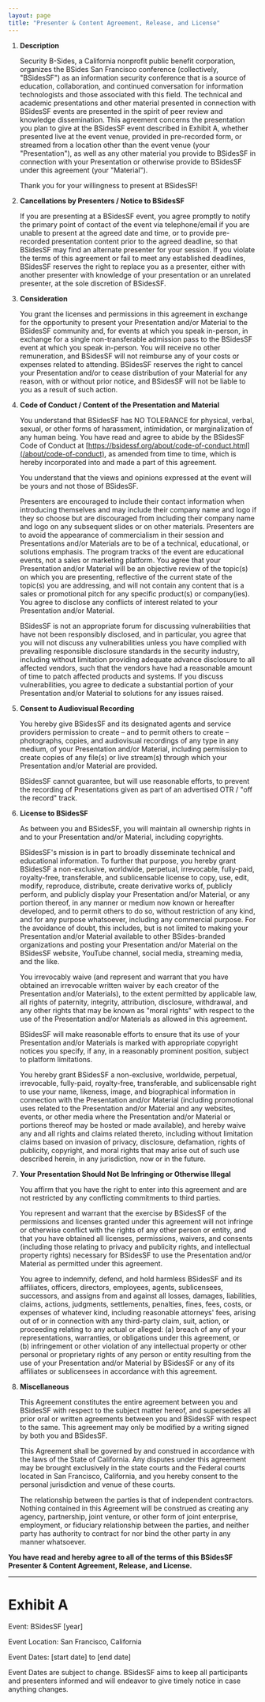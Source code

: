 ```yaml
---
layout: page
title: "Presenter & Content Agreement, Release, and License"
---
```


1. **Description**

   Security B-Sides, a California nonprofit public benefit corporation, organizes the BSides San Francisco conference (collectively, "BSidesSF") as an information security conference that is a source of education, collaboration, and continued conversation for information technologists and those associated with this field. The technical and academic presentations and other material presented in connection with BSidesSF events are presented in the spirit of peer review and knowledge dissemination. This agreement concerns the presentation you plan to give at the BSidesSF event described in Exhibit A, whether presented live at the event venue, provided in pre-recorded form, or streamed from a location other than the event venue (your "Presentation"), as well as any other material you provide to BSidesSF in connection with your Presentation or otherwise provide to BSidesSF under this agreement (your "Material").

   Thank you for your willingness to present at BSidesSF!

2. **Cancellations by Presenters / Notice to BSidesSF**

   If you are presenting at a BSidesSF event, you agree promptly to notify the primary point of contact of the event via telephone/email if you are unable to present at the agreed date and time, or to provide pre-recorded presentation content prior to the agreed deadline, so that BSidesSF may find an alternate presenter for your session. If you violate the terms of this agreement or fail to meet any established deadlines, BSidesSF reserves the right to replace you as a presenter, either with another presenter with knowledge of your presentation or an unrelated presenter, at the sole discretion of BSidesSF.

3. **Consideration**

   You grant the licenses and permissions in this agreement in exchange for the opportunity to present your Presentation and/or Material to the BSidesSF community and, for events at which you speak in-person, in exchange for a single non-transferable admission pass to the BSidesSF event at which you speak in-person. You will receive no other remuneration, and BSidesSF will not reimburse any of your costs or expenses related to attending. BSidesSF reserves the right to cancel your Presentation and/or to cease distribution of your Material for any reason, with or without prior notice, and BSidesSF will not be liable to you as a result of such action.

4. **Code of Conduct / Content of the Presentation and Material**

   You understand that BSidesSF has NO TOLERANCE for physical, verbal, sexual, or other forms of harassment, intimidation, or marginalization of any human being. You have read and agree to abide by the BSidesSF Code of Conduct at [https://bsidessf.org/about/code-of-conduct.html](/about/code-of-conduct), as amended from time to time, which is hereby incorporated into and made a part of this agreement.

   You understand that the views and opinions expressed at the event will be yours and not those of BSidesSF.

   Presenters are encouraged to include their contact information when introducing themselves and may include their company name and logo if they so choose but are discouraged from including their company name and logo on any subsequent slides or on other materials. Presenters are to avoid the appearance of commercialism in their session and Presentations and/or Materials are to be of a technical, educational, or solutions emphasis. The program tracks of the event are educational events, not a sales or marketing platform. You agree that your Presentation and/or Material will be an objective review of the topic(s) on which you are presenting, reflective of the current state of the topic(s) you are addressing, and will not contain any content that is a sales or promotional pitch for any specific product(s) or company(ies). You agree to disclose any conflicts of interest related to your Presentation and/or Material.

   BSidesSF is not an appropriate forum for discussing vulnerabilities that have not been responsibly disclosed, and in particular, you agree that you will not discuss any vulnerabilities unless you have complied with prevailing responsible disclosure standards in the security industry, including without limitation providing adequate advance disclosure to all affected vendors, such that the vendors have had a reasonable amount of time to patch affected products and systems. If you discuss vulnerabilities, you agree to dedicate a substantial portion of your Presentation and/or Material to solutions for any issues raised.

5. **Consent to Audiovisual Recording**

   You hereby give BSidesSF and its designated agents and service providers permission to create – and to permit others to create – photographs, copies, and audiovisual recordings of any type in any medium, of your Presentation and/or Material, including permission to create copies of any file(s) or live stream(s) through which your Presentation and/or Material are provided.

   BSidesSF cannot guarantee, but will use reasonable efforts, to prevent the recording of Presentations given as part of an advertised OTR / "off the record" track.

6. **License to BSidesSF**

   As between you and BSidesSF, you will maintain all ownership rights in and to your Presentation and/or Material, including copyrights.

   BSidesSF's mission is in part to broadly disseminate technical and educational information. To further that purpose, you hereby grant BSidesSF a non-exclusive, worldwide, perpetual, irrevocable, fully-paid, royalty-free, transferable, and sublicensable license to copy, use, edit, modify, reproduce, distribute, create derivative works of, publicly perform, and publicly display your Presentation and/or Material, or any portion thereof, in any manner or medium now known or hereafter developed, and to permit others to do so, without restriction of any kind, and for any purpose whatsoever, including any commercial purpose. For the avoidance of doubt, this includes, but is not limited to making your Presentation and/or Material available to other BSides-branded organizations and posting your Presentation and/or Material on the BSidesSF website, YouTube channel, social media, streaming media, and the like.

   You irrevocably waive (and represent and warrant that you have obtained an irrevocable written waiver by each creator of the Presentation and/or Materials), to the extent permitted by applicable law, all rights of paternity, integrity, attribution, disclosure, withdrawal, and any other rights that may be known as "moral rights" with respect to the use of the Presentation and/or Materials as allowed in this agreement.

   BSidesSF will make reasonable efforts to ensure that its use of your Presentation and/or Materials is marked with appropriate copyright notices you specify, if any, in a reasonably prominent position, subject to platform limitations.

   You hereby grant BSidesSF a non-exclusive, worldwide, perpetual, irrevocable, fully-paid, royalty-free, transferable, and sublicensable right to use your name, likeness, image, and biographical information in connection with the Presentation and/or Material (including promotional uses related to the Presentation and/or Material and any websites, events, or other media where the Presentation and/or Material or portions thereof may be hosted or made available), and hereby waive any and all rights and claims related thereto, including without limitation claims based on invasion of privacy, disclosure, defamation, rights of publicity, copyright, and moral rights that may arise out of such use described herein, in any jurisdiction, now or in the future.

7. **Your Presentation Should Not Be Infringing or Otherwise Illegal**

   You affirm that you have the right to enter into this agreement and are not restricted by any conflicting commitments to third parties.

   You represent and warrant that the exercise by BSidesSF of the permissions and licenses granted under this agreement will not infringe or otherwise conflict with the rights of any other person or entity, and that you have obtained all licenses, permissions, waivers, and consents (including those relating to privacy and publicity rights, and intellectual property rights) necessary for BSidesSF to use the Presentation and/or Material as permitted under this agreement.

   You agree to indemnify, defend, and hold harmless BSidesSF and its affiliates, officers, directors, employees, agents, sublicensees, successors, and assigns from and against all losses, damages, liabilities, claims, actions, judgments, settlements, penalties, fines, fees, costs, or expenses of whatever kind, including reasonable attorneys' fees, arising out of or in connection with any third-party claim, suit, action, or proceeding relating to any actual or alleged: (a) breach of any of your representations, warranties, or obligations under this agreement, or (b) infringement or other violation of any intellectual property or other personal or proprietary rights of any person or entity resulting from the use of your Presentation and/or Material by BSidesSF or any of its affiliates or sublicensees in accordance with this agreement.

8. **Miscellaneous**

   This Agreement constitutes the entire agreement between you and BSidesSF with respect to the subject matter hereof, and supersedes all prior oral or written agreements between you and BSidesSF with respect to the same. This agreement may only be modified by a writing signed by both you and BSidesSF.

   This Agreement shall be governed by and construed in accordance with the laws of the State of California. Any disputes under this agreement may be brought exclusively in the state courts and the Federal courts located in San Francisco, California, and you hereby consent to the personal jurisdiction and venue of these courts.

   The relationship between the parties is that of independent contractors. Nothing contained in this Agreement will be construed as creating any agency, partnership, joint venture, or other form of joint enterprise, employment, or fiduciary relationship between the parties, and neither party has authority to contract for nor bind the other party in any manner whatsoever.

**You have read and hereby agree to all of the terms of this BSidesSF Presenter & Content Agreement, Release, and License.**

---

# Exhibit A

Event: BSidesSF [year]

Event Location: San Francisco, California

Event Dates: [start date] to [end date]


Event Dates are subject to change. BSidesSF aims to keep all participants and presenters informed and will endeavor to give timely notice in case anything changes.
